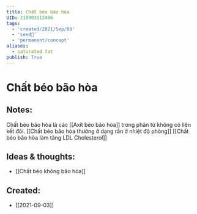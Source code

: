 ```yaml
---
title: Chất béo bão hòa
UID: 210903112406
tags:
  - 'created/2021/Sep/03'
  - 'seed🥜'
  - 'permanent/concept'
aliases:
  - saturated fat
publish: True
---
```

# Chất béo bão hòa

## Notes:
Chất béo bão hòa là các [[Axit béo bão hòa]] trong phân tử không có liên kết đôi.
[[Chất béo bão hòa thường ở dạng rắn ở nhiệt độ phòng]]
[[Chất béo bão hòa làm tăng LDL Cholesterol]]

## Ideas & thoughts:
- [[Chất béo không bão hòa]]
## Created:
- [[2021-09-03]]
